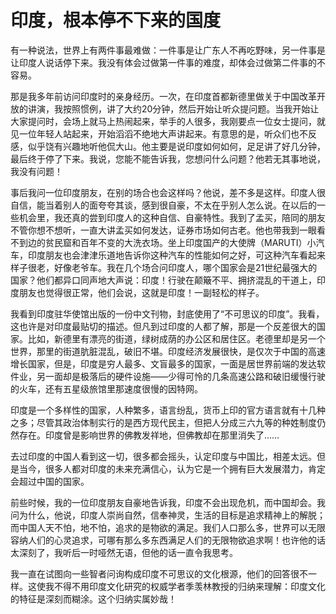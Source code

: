 # 印度，根本停不下来的国度

有一种说法，世界上有两件事最难做：一件事是让广东人不再吃野味，另一件事是让印度人说话停下来。我没有体会过做第一件事的难度，却体会过做第二件事的不容易。 

那是我多年前访问印度时的亲身经历。一次，在印度首都新德里做关于中国改革开放的讲演，我按照惯例，讲了大约20分钟，然后开始让听众提问题。当我开始让大家提问时，会场上就马上热闹起来，举手的人很多，我刚要点一位女士提问，就见一位年轻人站起来，开始滔滔不绝地大声讲起来。有意思的是，听众们也不反感，似乎饶有兴趣地听他侃大山。他主要是说印度如何如何，足足讲了好几分钟，最后终于停了下来。我说，您能不能告诉我，您想问什么问题？他若无其事地说，我没有问题！ 

事后我问一位印度朋友，在别的场合也会这样吗？他说，差不多是这样。印度人很自信，能当着别人的面夸夸其谈，感到很自豪，不太在乎别人怎么说。在以后的一些机会里，我还真的尝到印度人的这种自信、自豪特性。我到了孟买，陪同的朋友不管你想不想听，一直大讲孟买如何发达，证券市场如何古老。他也带我到一眼看不到边的贫民窟和百年不变的大洗衣场。坐上印度国产的大使牌（MARUTI）小汽车，印度朋友也会津津乐道地告诉你这种汽车的性能如何之好，可这种汽车看起来样子很老，好像老爷车。我在几个场合问印度人，哪个国家会是21世纪最强大的国家？他们都异口同声地大声说：印度！行驶在颠簸不平、拥挤混乱的干道上，印度朋友也觉得很正常，他们会说，这就是印度！一副轻松的样子。 

我看到印度驻华使馆出版的一份中文刊物，封底使用了“不可思议的印度”。我看，这也许是对印度最贴切的描述。但凡到过印度的人都了解，那是一个反差很大的国家。比如，新德里有漂亮的街道，绿树成荫的办公区和居住区。老德里却是另一个世界，那里的街道肮脏混乱，破旧不堪。印度经济发展很快，是仅次于中国的高速增长国家，但是，印度是穷人最多、文盲最多的国家，一面是居世界前端的发达软件业，另一面却是极落后的硬件设施——少得可怜的几条高速公路和破旧缓慢行驶的火车，还有五星级旅馆里那速度很慢的因特网。 

印度是一个多样性的国家，人种繁多，语言纷乱，货币上印的官方语言就有十几种之多；尽管其政治体制实行的是西方现代民主，但把人分成三六九等的种姓制度仍然存在。印度曾是影响世界的佛教发祥地，但佛教却在那里消失了…… 

去过印度的中国人看到这一切，很多都会摇头，认定印度与中国比，相差太远。但是当今，很多人都对印度的未来充满信心，认为它是一个拥有巨大发展潜力，肯定会超过中国的国家。 

前些时候，我的一位印度朋友自豪地告诉我，印度不会出现危机，而中国却会。我问为什么，他说，印度人崇尚自然，信奉神灵，生活的目标是追求精神上的解脱；而中国人天不怕，地不怕，追求的是物欲的满足。我们人口那么多，世界可以无限容纳人们的心灵追求，可哪有那么多东西满足人们的无限物欲追求啊！也许他的话太深刻了，我听后一时哑然无语，但他的话一直令我思考。 

我一直在试图向一些智者问询构成印度不可思议的文化根源，他们的回答很不一样。这使我不得不用印度文化研究的权威学者季羡林教授的归纳来理解：印度文化的特征是深刻而糊涂。这个归纳实属妙哉！